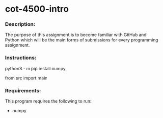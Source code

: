 # cot-4500-intro

### Description:

The purpose of this assignment is to become familiar with GitHub and Python which will be the 
main forms of submissions for every programming assignment.

### Instructions:

python3 - m pip install numpy


from src import main

### Requirements:

This program requires the following to run:
- numpy
